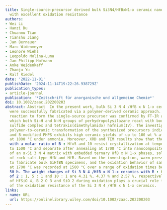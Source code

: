 ```yaml
---
title: Single‐source‐precursor derived bulk Si3N4/HfBxN1‐x ceramic nanocomposites
  with excellent oxidation resistance
authors:
- Wei Li
- Hanzi Du
- Chuanmu Tian
- Tianshu Jiang
- Jan Bernauer
- Marc Widenmeyer
- Leonore Wiehl
- Leopoldo Molina‐Luna
- Jan Philipp Hofmann
- Anke Weidenkaff
- Zhaoju Yu
- Ralf Riedel
date: '2022-11-01'
publishDate: '2024-11-14T19:22:26.938729Z'
publication_types:
- article-journal
publication: '*Zeitschrift für anorganische und allgemeine Chemie*'
doi: 10.1002/zaac.202200203
abstract: Abstract  In the present work, bulk Si 3 N 4 /HfB x N 1‐x ceramic nanocomposites
  were successfully fabricated via a polymer‐derived ceramic approach. The chemical
  reaction to form the single‐source precursor was confirmed by FT‐IR and XPS, in
  which both Si−H and N−H groups of perhydropolysilazane react with borane dimethyl
  sulfide complex and tetrakis(dimethylamido) hafnium(IV). The investigation of the
  polymer‐to‐ceramic transformation of the synthesized precursors indicates that Hf‐
  and B‐modified PHPS exhibits high ceramic yields of up to 100 wt % after pyrolysis
  at 1000 °C under ammonia. Moreover, XRD and TEM results show that the SiHfBN ceramics
  with a molar ratio of B : Hf=5 and 10 resist crystallization at temperatures up
  to 1500 °C and separate after annealing at 1700 °C into nanocomposites comprising
  of an α‐Si 3 N 4 matrix with embedded ternary HfB x N 1‐x phases, solid solutions
  of rock salt‐type HfN and HfB. Based on the investigation, warm‐pressing was applied
  to fabricate bulk SiHfBN specimens, and the oxidation behavior of samples annealed
  at 1700 °C was recorded at 1500 °C over a range of oxidation times between 1 and
  50 h. The weight changes of Si 3 N 4 /HfB x N 1‐x ceramics with B : Hf molar ratios
  of 2 : 1, 5 : 1 and 10 : 1 are 4.31 %, 4.37 % and 2.57 %, respectively. The formation
  of HfSiO 4, B 2 O 3 and SiO 2 during oxidation plays a crucial role for the improvement
  of the oxidation resistance of the Si 3 N 4 /HfB x N 1‐x ceramics.
links:
- name: URL
  url: https://onlinelibrary.wiley.com/doi/10.1002/zaac.202200203
---
```

